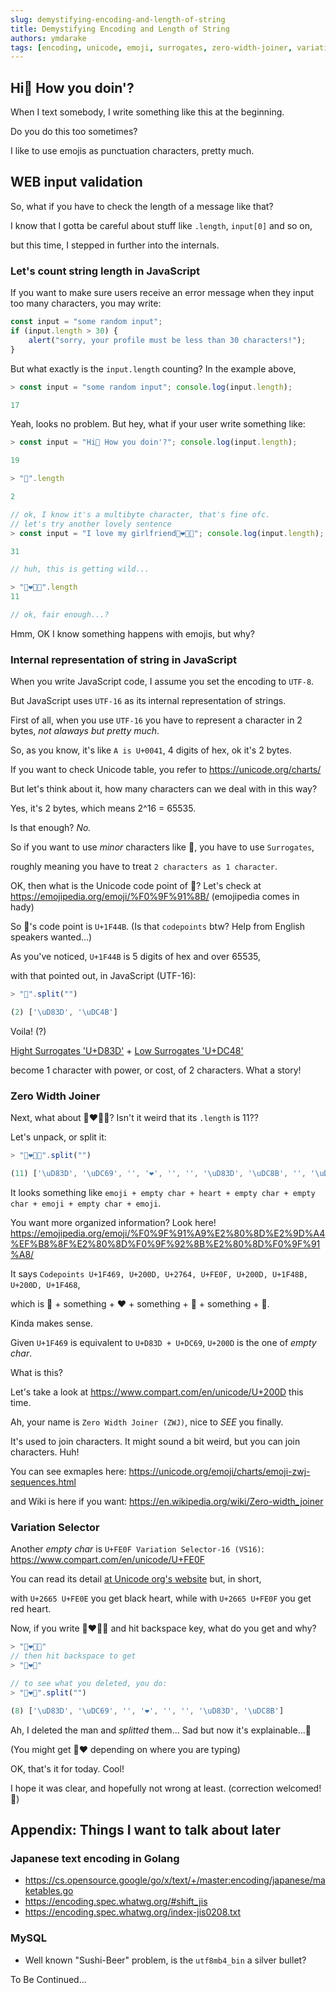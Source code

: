 ```yaml
---
slug: demystifying-encoding-and-length-of-string
title: Demystifying Encoding and Length of String
authors: ymdarake
tags: [encoding, unicode, emoji, surrogates, zero-width-joiner, variation-selector, utf-8, utf-16, jisx0208]
---
```



## Hi👋 How you doin'?

When I text somebody, I write something like this at the beginning.

Do you do this too sometimes?

I like to use emojis as punctuation characters, pretty much.

## WEB input validation

So, what if you have to check the length of a message like that?

I know that I gotta be careful about stuff like `.length`, `input[0]` and so on,

but this time, I stepped in further into the internals.

### Let's count string length in JavaScript

<!-- truncate -->

If you want to make sure users receive an error message when they input too many characters, you may write:

```js
const input = "some random input";
if (input.length > 30) {
    alert("sorry, your profile must be less than 30 characters!");
}
```

But what exactly is the `input.length` counting? In the example above,
```js
> const input = "some random input"; console.log(input.length);

17
```

Yeah, looks no problem. But hey, what if your user write something like:
```js
> const input = "Hi👋 How you doin'?"; console.log(input.length);

19

> "👋".length

2

// ok, I know it's a multibyte character, that's fine ofc.
// let's try another lovely sentence
> const input = "I love my girlfriend👩‍❤️‍💋‍👨"; console.log(input.length);

31

// huh, this is getting wild...

> "👩‍❤️‍💋‍👨".length
11

// ok, fair enough...?
```

Hmm, OK I know something happens with emojis, but why?

### Internal representation of string in JavaScript

When you write JavaScript code, I assume you set the encoding to `UTF-8`.

But JavaScript uses `UTF-16` as its internal representation of strings.

First of all, when you use `UTF-16` you have to represent a character in 2 bytes, _not alaways but pretty much_.

So, as you know, it's like `A is U+0041`, 4 digits of hex, ok it's 2 bytes.

If you want to check Unicode table, you refer to https://unicode.org/charts/

But let's think about it, how many characters can we deal with in this way?

Yes, it's 2 bytes, which means 2^16 = 65535.

Is that enough? _No._

So if you want to use _minor_ characters like 👋, you have to use `Surrogates`,

roughly meaning you have to treat `2 characters as 1 character`.

OK, then what is the Unicode code point of 👋? Let's check at https://emojipedia.org/emoji/%F0%9F%91%8B/ (emojipedia comes in hady)

So 👋's code point is `U+1F44B`. (Is that `codepoints` btw? Help from English speakers wanted...)

As you've noticed, `U+1F44B` is 5 digits of hex and over 65535,

with that pointed out, in JavaScript (UTF-16):

```js
> "👋".split("")

(2) ['\uD83D', '\uDC4B']
```

Voila! (?)

[Hight Surrogates 'U+D83D'](https://www.compart.com/en/unicode/U+D83D) + [Low Surrogates 'U+DC48'](https://www.compart.com/en/unicode/U+DC48)

become 1 character with power, or cost, of 2 characters. What a story!

### Zero Width Joiner

Next, what about 👩‍❤️‍💋‍👨? Isn't it weird that its `.length` is 11??

Let's unpack, or split it:

```js
> "👩‍❤️‍💋‍👨".split("")

(11) ['\uD83D', '\uDC69', '‍', '❤', '️', '‍', '\uD83D', '\uDC8B', '‍', '\uD83D', '\uDC68']
```

It looks something like `emoji + empty char + heart + empty char + empty char + emoji + empty char + emoji`.

You want more organized information? Look here! https://emojipedia.org/emoji/%F0%9F%91%A9%E2%80%8D%E2%9D%A4%EF%B8%8F%E2%80%8D%F0%9F%92%8B%E2%80%8D%F0%9F%91%A8/

It says `Codepoints	U+1F469, U+200D, U+2764, U+FE0F, U+200D, U+1F48B, U+200D, U+1F468`,

which is 👩 + something + ❤ + something + 💋 + something + 👨.

Kinda makes sense.

Given `U+1F469` is equivalent to `U+D83D + U+DC69`, `U+200D` is the one of _empty char_.

What is this?

Let's take a look at https://www.compart.com/en/unicode/U+200D this time.

Ah, your name is `Zero Width Joiner (ZWJ)`, nice to _SEE_ you finally.

It's used to join characters. It might sound a bit weird, but you can join characters. Huh!

You can see exmaples here: https://unicode.org/emoji/charts/emoji-zwj-sequences.html

and Wiki is here if you want: https://en.wikipedia.org/wiki/Zero-width_joiner

### Variation Selector

Another _empty char_ is `U+FE0F Variation Selector-16 (VS16)`: https://www.compart.com/en/unicode/U+FE0F

You can read its detail [at Unicode org's website](http://www.unicode.org/Public/6.1.0/ucd/StandardizedVariants.html) but, in short,

with `U+2665 U+FE0E` you get black heart, while with `U+2665 U+FE0F` you get red heart.

Now, if you write 👩‍❤️‍💋‍👨 and hit backspace key, what do you get and why?

```js
> "👩‍❤️‍💋‍👨"
// then hit backspace to get
> "👩‍❤️‍💋"

// to see what you deleted, you do:
> "👩‍❤️‍💋".split("")

(8) ['\uD83D', '\uDC69', '‍', '❤', '️', '‍', '\uD83D', '\uDC8B']
```

Ah, I deleted the man and _splitted_ them... Sad but now it's explainable...🫣

(You might get 👩‍❤️ depending on where you are typing)

OK, that's it for today. Cool!

I hope it was clear, and hopefully not wrong at least. (correction welcomed!🙏)


## Appendix: Things I want to talk about later

### Japanese text encoding in Golang
- https://cs.opensource.google/go/x/text/+/master:encoding/japanese/maketables.go
- https://encoding.spec.whatwg.org/#shift_jis
- https://encoding.spec.whatwg.org/index-jis0208.txt
### MySQL
- Well known "Sushi-Beer" problem, is the `utf8mb4_bin` a silver bullet?

To Be Continued...
